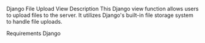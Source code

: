 Django File Upload View
Description
This Django view function allows users to upload files to the server. It utilizes Django's built-in file storage system to handle file uploads.

Requirements
Django
